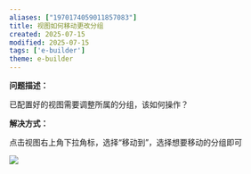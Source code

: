 ```yaml
---
aliases: ["1970174059011857083"]
title: 视图如何移动更改分组
created: 2025-07-15
modified: 2025-07-15
tags: ['e-builder']
theme: e-builder
---
```


**问题描述：**

已配置好的视图需要调整所属的分组，该如何操作？

**解决方式：**

点击视图右上角下拉角标，选择“移动到”，选择想要移动的分组即可

![](984fbfca8fbfea4e58590ace9009b8db.jpg)